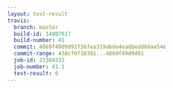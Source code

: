 ```yaml
---
layout: test-result
travis:
  branch: master
  build-id: 14807617
  build-number: 41
  commit: 4869f49d9d91f56fea319abde4eadbedd8daa54e
  commit-range: 438cf0f18381...4869f49d9d91
  job-id: 22384332
  job-number: 41.1
  test-result: 0
---
```

